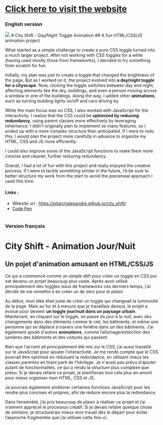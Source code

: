# [Click here to visit the website](https://pitarchalexandre.github.io/city_shift/)

### English version 
<img src="https://www.google.com/url?sa=i&url=https%3A%2F%2Fin.pinterest.com%2Fpin%2Fhtml5-js-css3-logo-png-free-png-images--333547916168449560%2F&psig=AOvVaw0JCy2V_zrinyt5KBcYCkme&ust=1731369641583000&source=images&cd=vfe&opi=89978449&ved=0CBQQjRxqFwoTCNjK7Nj80okDFQAAAAAdAAAAABAE"/>
# City Shift - Day/Night Toggle Animation
## A fun HTML/CSS/JS animation project

What started as a simple challenge to create a pure CSS toggle turned into a much larger project. After not working with CSS toggles for a while (having used mostly those from frameworks), I decided to try something from scratch for fun.

Initially, my plan was just to create a toggle that changed the brightness of the page. But as I worked on it, the project evolved into **a day/night toggle for a cityscape**. Now, clicking the toggle switches between day and night, affecting elements like the sky, buildings, and even a person moving across a window in one of the buildings. Along the way, I added other **animations**, such as turning building lights on/off and cars driving by.

While the main focus was on CSS, I also worked with JavaScript for the interactivity. I realize that the CSS could be **optimized by reducing redundancy**, using parent classes more effectively by leveraging inheritance. I didn’t originally plan to implement so many features, so I ended up with a more complex structure than anticipated. If I were to redo this, I would plan the project more carefully in advance to organize my HTML, CSS and JS more efficiently.

I could also improve some of the JavaScript functions to make them more concise and cleaner, further reducing redundancy.

Overall, I had a lot of fun with this project and really enjoyed the creative process. If I were to tackle something similar in the future, I’d be sure to better structure my work from the start to avoid the piecemeal approach I used this time.

#### Links :
<ul>
  <li>Website url : <a href="https://pitarchalexandre.github.io/city_shift/">https://pitarchalexandre.github.io/city_shift/</a></li>
  <li> <a href="https://codepen.io/pythooon02/pen/LYwMRZZ">Code Pen</a></li>
</ul>

#

### Version français
# City Shift - Animation Jour/Nuit
## Un pojet d'animation amusant en HTML/CSS/JS

Ce qui a commencé comme un simple défi pour créer un toggle en CSS pur est devenu un projet beaucoup plus vaste. Après avoir utilisé principalement des toggles issus de frameworks ces derniers temps, j'ai décidé de me remettre à en créer un de zéro pour le plaisir.

Au début, mon idée était juste de créer un toggle qui changeait la luminosité de la page. Mais au fur et à mesure que je travaillais dessus, le projet a évolué pour devenir **un toggle jour/nuit dans un paysage urbain**. Maintenant, en cliquant sur le toggle, on passe du jour à la nuit, avec des changements dans des éléments comme le ciel, les bâtiments, et même une personne qui se déplace à travers une fenêtre dans un des bâtiments. J’ai également ajouté d'autres **animations**, comme l’allumage/extinction des lumières des bâtiments et des voitures qui passent.

Bien que l'accent ait principalement été mis sur le CSS, j’ai aussi travaillé sur le JavaScript pour ajouter l’interactivité. Je me rends compte que le CSS pourrait être optimisé en réduisant la redondance, en utilisant mieux les classes parentes en tirant parti de l’héritage. Je n'avais pas prévu d'ajouter autant de fonctionnalités, ce qui a rendu la structure plus complexe que prévu. Si je devais refaire ce projet, je planifierais tout cela plus en amont pour mieux organiser mon HTML, CSS et JS.

Je pourrais également améliorer certaines fonctions JavaScript pour les rendre plus concises et propres, afin de réduire encore plus la redondance.

Dans l’ensemble, j’ai pris beaucoup de plaisir à réaliser ce projet et j’ai vraiment apprécié le processus créatif. Si je devais refaire quelque chose de similaire, je structurerais mieux mon travail dès le départ pour éviter l’approche fragmentée que j’ai utilisée cette fois-ci.
